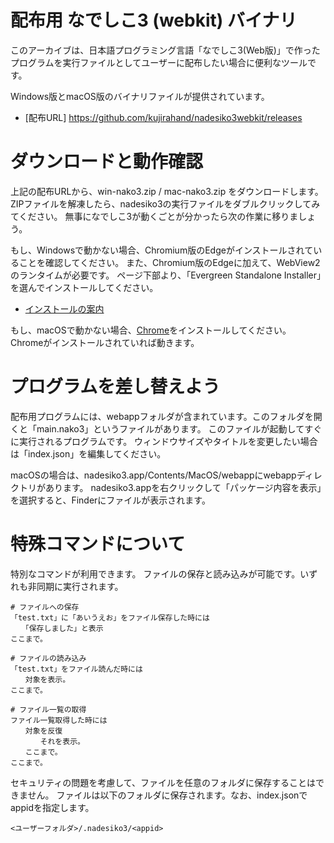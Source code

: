 # 配布用 なでしこ3 (webkit) バイナリ

このアーカイブは、日本語プログラミング言語「なでしこ3(Web版)」で作ったプログラムを実行ファイルとしてユーザーに配布したい場合に便利なツールです。

Windows版とmacOS版のバイナリファイルが提供されています。

 - [配布URL] https://github.com/kujirahand/nadesiko3webkit/releases

# ダウンロードと動作確認

上記の配布URLから、win-nako3.zip / mac-nako3.zip をダウンロードします。
ZIPファイルを解凍したら、nadesiko3の実行ファイルをダブルクリックしてみてください。
無事になでしこ3が動くごとが分かったら次の作業に移りましょう。

もし、Windowsで動かない場合、Chromium版のEdgeがインストールされていることを確認してください。
また、Chromium版のEdgeに加えて、WebView2のランタイムが必要です。
ページ下部より、「Evergreen Standalone Installer」を選んでインストールしてください。

 - [インストールの案内](https://developer.microsoft.com/en-us/microsoft-edge/webview2/)

もし、macOSで動かない場合、[Chrome](https://www.google.com/intl/ja_jp/chrome/)をインストールしてください。
Chromeがインストールされていれば動きます。


# プログラムを差し替えよう

配布用プログラムには、webappフォルダが含まれています。このフォルダを開くと「main.nako3」というファイルがあります。
このファイルが起動してすぐに実行されるプログラムです。
ウィンドウサイズやタイトルを変更したい場合は「index.json」を編集してください。

macOSの場合は、nadesiko3.app/Contents/MacOS/webappにwebappディレクトリがあります。
nadesiko3.appを右クリックして「パッケージ内容を表示」を選択すると、Finderにファイルが表示されます。

# 特殊コマンドについて

特別なコマンドが利用できます。
ファイルの保存と読み込みが可能です。いずれも非同期に実行されます。

```api.nako3
# ファイルへの保存
「test.txt」に「あいうえお」をファイル保存した時には
　　「保存しました」と表示
ここまで。

# ファイルの読み込み
「test.txt」をファイル読んだ時には
　　対象を表示。
ここまで。

# ファイル一覧の取得
ファイル一覧取得した時には
　　対象を反復
　　　　それを表示。
　　ここまで。
ここまで。
```

セキュリティの問題を考慮して、ファイルを任意のフォルダに保存することはできません。
ファイルは以下のフォルダに保存されます。なお、index.jsonでappidを指定します。

```text
<ユーザーフォルダ>/.nadesiko3/<appid>
```

